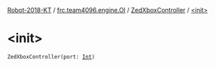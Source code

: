 [Robot-2018-KT](../../index.md) / [frc.team4096.engine.OI](../index.md) / [ZedXboxController](index.md) / [&lt;init&gt;](./-init-.md)

# &lt;init&gt;

`ZedXboxController(port: `[`Int`](https://kotlinlang.org/api/latest/jvm/stdlib/kotlin/-int/index.html)`)`